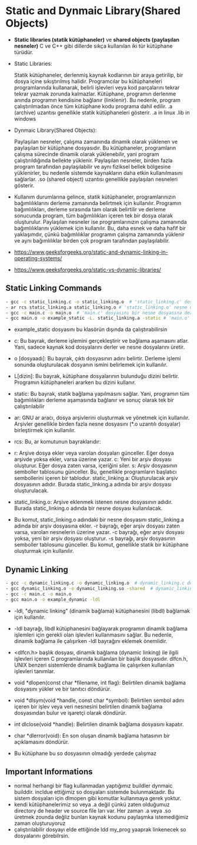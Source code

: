 # Static and Dynmaic Library(Shared Objects)
- **Static libraries (statik kütüphaneler)** ve **shared objects (paylaşılan nesneler)** C ve C++ gibi dillerde sıkça kullanılan iki tür kütüphane türüdür.

- Static Libraries:

    Statik kütüphaneler, derlenmiş kaynak kodlarının bir araya getirilip, bir dosya içine sıkıştırılmış halidir.
    Programcılar bu kütüphaneleri programlarında kullanarak, belirli işlevleri veya kod parçalarını tekrar tekrar yazmak zorunda kalmazlar.
    Kütüphane, programın derlenme anında programın kendisine bağlanır (linklenir). Bu nedenle, program çalıştırılmadan önce tüm kütüphane kodu programa dahil edilir.
    .a (archive) uzantısı genellikle statik kütüphaneleri gösterir. .a in linux .lib in windows

- Dynmaic Library(Shared Objects): 

    Paylaşılan nesneler, çalışma zamanında dinamik olarak yüklenen ve paylaşılan bir kütüphane dosyasıdır.
    Bu kütüphaneler, programların çalışma sürecinde dinamik olarak yüklenebilir, yani program çalıştırıldığında bellekte yüklenir.
    Paylaşılan nesneler, birden fazla program tarafından paylaşılabilir ve aynı fiziksel bellek bölgesine yüklenirler, bu nedenle sistemde kaynakların daha etkin kullanılmasını sağlarlar.
    .so (shared object) uzantısı genellikle paylaşılan nesneleri gösterir.

- Kullanım durumlarına gelince, statik kütüphaneler, programlarınızın 
    bağımlılıklarını derleme zamanında belirtmek için kullanılır. Programın bağımlılıkları, derleme sırasında tam olarak belirtilir ve derleme sonucunda program, tüm bağımlılıkları içeren tek bir dosya olarak oluşturulur. Paylaşılan nesneler ise programlarınızın çalışma zamanında bağımlılıklarını yüklemek için kullanılır. Bu, daha esnek ve daha hafif bir yaklaşımdır, çünkü bağımlılıklar programın çalışma zamanında yüklenir ve aynı bağımlılıklar birden çok program tarafından paylaşılabilir.

- https://www.geeksforgeeks.org/static-and-dynamic-linking-in-operating-systems/
- https://www.geeksforgeeks.org/static-vs-dynamic-libraries/

## Static Linking Commands
```bash
- gcc -c static_linking.c -o static_linking.o  # 'static_linking.c' dosyasını bir nesne dosyasına derler
- ar rcs static_linking.a static_linking.o # 'static_linking.o' nesne dosyasını 'static_linking.a' adında bir statik kütüphane dosyasına dönüştürür.
- gcc -c main.c -o main.o  # 'main.c' dosyasını bir nesne dosyasına derler
- gcc main.o -o example_static -L. static_linking.a -static # 'main.o' nesne dosyasını ve 'static_linking.a' statik kütüphanesini kullanarak programı oluşturur
```

- example_static dosyasını bu klasörün dışında da çalıştırabilirsin
- c: Bu bayrak, derleme işlemini gerçekleştirir ve bağlama aşamasını atlar. Yani, sadece kaynak kod dosyalarını derler ve nesne dosyalarını üretir.

- o [dosyaadı]: Bu bayrak, çıktı dosyasının adını belirtir. Derleme işlemi sonunda oluşturulacak dosyanın ismini belirlemek için kullanılır.

- L[dizin]: Bu bayrak, kütüphane dosyalarının bulunduğu dizini belirtir. Programın kütüphaneleri ararken bu dizini kullanır.
- static: Bu bayrak, statik bağlama yapılmasını sağlar. Yani, programın tüm bağımlılıkları derleme aşamasında bağlanır ve sonuç olarak tek bir çalıştırılabilir 

- ar: GNU ar aracı, dosya arşivlerini oluşturmak ve yönetmek için kullanılır. Arşivler genellikle birden fazla nesne dosyasını (*.o uzantılı dosyalar) birleştirmek için kullanılır.

- rcs: Bu, ar komutunun bayraklarıdır:

- r: Arşive dosya ekler veya varolan dosyaları günceller. Eğer dosya arşivde yoksa ekler, varsa üzerine yazar.
c: Yeni bir arşiv dosyası oluşturur. Eğer dosya zaten varsa, içeriğini siler.
s: Arşiv dosyasının semboller tablosunu günceller. Bu, genellikle programların başlatıcı sembollerini içeren bir tablodur.
static_linking.a: Oluşturulacak arşiv dosyasının adıdır. Burada static_linking.a adında bir arşiv dosyası oluşturulacak.

- static_linking.o: Arşive eklenmek istenen nesne dosyasının adıdır. Burada static_linking.o adında bir nesne dosyası kullanılacak.

- Bu komut, static_linking.o adındaki bir nesne dosyasını static_linking.a adında bir arşiv dosyasına ekler. -r bayrağı, eğer arşiv dosyası zaten varsa, varolan nesnelerin üzerine yazar. -c bayrağı, eğer arşiv dosyası yoksa, yeni bir arşiv dosyası oluşturur. -s bayrağı, arşiv dosyasının semboller tablosunu günceller. Bu komut, genellikle statik bir kütüphane oluşturmak için kullanılır.
## Dynamic Linking
```bash
- gcc -c dynamic_linking.c -o dynamic_linking.o  # dynamic_linking.c dosyasını derleyerek dynamic_linking.o nesne dosyasını oluştur
- gcc dynamic_linking.o -o dynamic_linking.so -shared  # dynamic_linking.o nesne dosyasını dynamic_linking.so adında bir dinamik kütüphane dosyasına dönüştür.
- gcc -c main.c -o main.o
- gcc main.o -o example_dynamic -ldl
```
- -ldl, "dynamic linking" (dinamik bağlama) kütüphanesini (libdl) bağlamak için kullanılır.
- -ldl bayrağı, libdl kütüphanesini bağlayarak programın dinamik bağlama işlemleri için gerekli olan işlevleri kullanmasını sağlar. Bu nedenle, dinamik bağlama ile çalışırken -ldl bayrağını eklemek önemlidir.
- <dlfcn.h> başlık dosyası, dinamik bağlama (dynamic linking) ile ilgili işlevleri içeren C programlarında kullanılan bir başlık dosyasıdır. dlfcn.h, UNIX benzeri sistemlerde dinamik bağlama ile çalışırken kullanılan işlevleri tanımlar.
- void *dlopen(const char *filename, int flag): Belirtilen dinamik bağlama dosyasını yükler ve bir tanıtıcı döndürür.

- void *dlsym(void *handle, const char *symbol): Belirtilen sembol adını içeren bir işlev veya veri nesnesini belirtilen dinamik bağlama dosyasından bulur ve işaretçi olarak döndürür.

- int dlclose(void *handle): Belirtilen dinamik bağlama dosyasını kapatır.

- char *dlerror(void): En son oluşan dinamik bağlama hatasının bir açıklamasını döndürür.
- Bu kütüphane bu so dosyasının olmadığı yerdede çalışmaz

## Important Informations
- normal herhangi bir flag kullanmadan yaptığımız buildler dynmaic builddir. incldue ettiğimiz so dosyaları sistemde bulunmaktadır. Bu sistem dosyaları için dlmopen gibi komutlar kullanmaya gerek yoktur.
- kendi kütüphanelerimiz so veya .a değil çünkü zaten olduğumuz directory de header ve source file ları var. Her zaman .a veya .so üretmek zounda değliz bunları kaynak kodunu paylaşmka istemediğimiz zaman oluşturuyoruz
- çalıştırılabilir dosyayı elde ettiğinde ldd my_prog yaaprak linkenecek so dosyalarını görebilrsin.